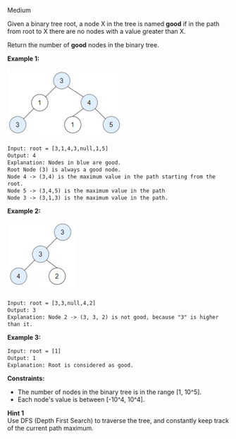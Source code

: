 Medium

Given a binary tree root, a node X in the tree is named **good** if in the path from root to X there are no nodes with a value greater than X.

Return the number of **good** nodes in the binary tree.

 

**Example 1:**

![1448_sample_1](https://github.com/wilwfy/LeetCode/blob/master/1448.%20Count%20Good%20Nodes%20in%20Binary%20Tree/1448_sample_1.png)
```
Input: root = [3,1,4,3,null,1,5]
Output: 4
Explanation: Nodes in blue are good.
Root Node (3) is always a good node.
Node 4 -> (3,4) is the maximum value in the path starting from the root.
Node 5 -> (3,4,5) is the maximum value in the path
Node 3 -> (3,1,3) is the maximum value in the path.
```
**Example 2:**

![1448_sample_2](https://github.com/wilwfy/LeetCode/blob/master/1448.%20Count%20Good%20Nodes%20in%20Binary%20Tree/1448_sample_2.png)
```
Input: root = [3,3,null,4,2]
Output: 3
Explanation: Node 2 -> (3, 3, 2) is not good, because "3" is higher than it.
```
**Example 3:**
```
Input: root = [1]
Output: 1
Explanation: Root is considered as good.
```

**Constraints:**

- The number of nodes in the binary tree is in the range [1, 10^5].
- Each node's value is between [-10^4, 10^4].

**Hint 1**  
Use DFS (Depth First Search) to traverse the tree, and constantly keep track of the current path maximum.
